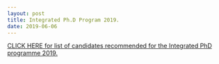 ```yaml
---
layout: post
title: Integrated Ph.D Program 2019.
date: 2019-06-06
---
```


[CLICK HERE for list of candidates recommended for the Integrated PhD programme 2019.](http://math.iisc.ac.in/intphd2019result.html)
